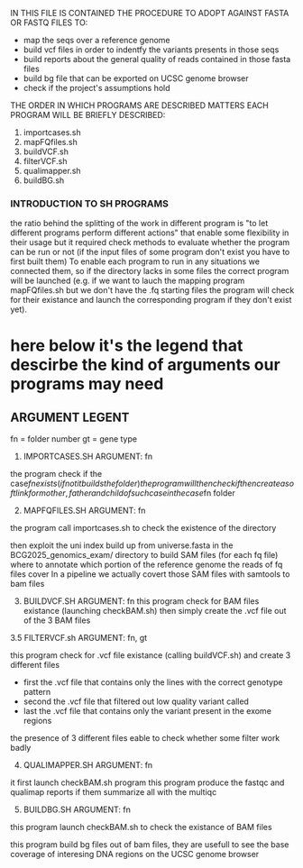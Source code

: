 IN THIS FILE IS CONTAINED THE PROCEDURE TO ADOPT AGAINST FASTA OR FASTQ FILES TO:
- map the seqs over a reference genome
- build vcf files in order to indentfy the variants presents in those seqs
- build reports about the general quality of reads contained in those fasta files
- build bg file that can be exported on UCSC genome browser
- check if the project's assumptions hold

THE ORDER IN WHICH PROGRAMS ARE DESCRIBED MATTERS
EACH PROGRAM WILL BE BRIEFLY DESCRIBED:

1. importcases.sh
2. mapFQfiles.sh
3. buildVCF.sh
4. filterVCF.sh 
5. qualimapper.sh
6. buildBG.sh

### INTRODUCTION TO SH PROGRAMS
the ratio behind the splitting of the work in different program 
is "to let different programs perform different actions" that enable
some flexibility in their usage but it required check methods
to evaluate whether the program can be run or not (if the input files of some program don't exist you have to first built them)
To enable each program to run in any situations we connected them, so if the directory lacks in some files the correct program will be launched (e.g. if we want to lauch the mapping program mapFQfiles.sh but we don't have the .fq starting files the program will check for their existance and launch the corresponding program if they don't exist yet).

# here below it's the legend that descirbe the kind of arguments our programs may need
## ARGUMENT LEGENT ##
fn = folder number
gt = gene type

1. IMPORTCASES.SH ARGUMENT: fn

the program check if the case$fn exists (if not it builds the folder)
the program will then check if 
then create a soft link for mother, father and child of such case in the
case$fn folder

2. MAPFQFILES.SH ARGUMENT: fn

the program call importcases.sh to check the existence of the directory

then exploit the uni index build up from universe.fasta in the BCG2025_genomics_exam/ directory
to build SAM files (for each fq file) where to annotate which portion of the reference genome
the reads of fq files cover
In a pipeline we actually covert those SAM files with samtools to bam files 

3. BUILDVCF.SH ARGUMENT: fn
this program check for BAM files existance (launching checkBAM.sh)
then simply create the .vcf file out of the 3 BAM files 

3.5 FILTERVCF.sh ARGUMENT: fn, gt

this program check for .vcf file existance (calling buildVCF.sh) and create 3 different files
- first the .vcf file that contains only the lines with the correct genotype pattern
- second the .vcf file that filtered out low quality variant called
- last the .vcf file that contains only the variant present in the exome regions

the presence of  3 different files eable to check whether some filter work badly

4. QUALIMAPPER.SH ARGUMENT: fn

it first launch checkBAM.sh program
this program produce the fastqc and qualimap reports
if them summarize all with the multiqc

5. BUILDBG.SH ARGUMENT: fn

this program launch checkBAM.sh to check the existance of BAM files

this program build bg files out of bam files, they are usefull to see the base coverage of interesing
DNA regions on the UCSC genome browser
